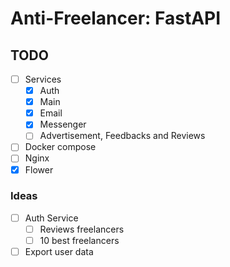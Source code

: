 # Anti-Freelancer: FastAPI

## TODO

- [ ] Services
    - [x] Auth
    - [x] Main
    - [x] Email
    - [x] Messenger
    - [ ] Advertisement, Feedbacks and Reviews
- [ ] Docker compose
- [ ] Nginx
- [x] Flower

### Ideas

- [ ] Auth Service
    - [ ] Reviews freelancers
    - [ ] 10 best freelancers
- [ ] Export user data

